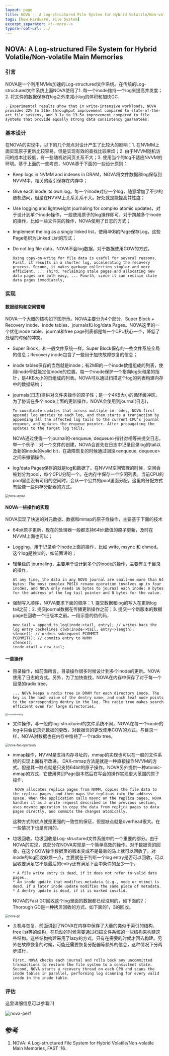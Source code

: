 ```yaml
---
layout: page
title: NOVA -- A Log-structured File System for Hybrid Volatile/Non-volatile Main Memories
tags: [New Hardware, File System]
excerpt_separator: <!--more-->
typora-root-url: ../
---
```


## NOVA: A Log-structured File System for Hybrid Volatile/Non-volatile Main Memories

### 引言 

 NOVA是一个利用NVMs加速的Log-structured文件系统。在传统的Log-structured文件系统上面NOVA使用了1. 每一个inode维持一个log来提高并发度；2. 将文件的数据保存在log之外来减小log的体积和加快GC，

```
. Experimental results show that in write-intensive workloads, NOVA provides 22% to 216× throughput improvement compared to state-of-the-art file systems, and 3.1× to 13.5× improvement compared to file systems that provide equally strong data consistency guarantees.
```

### 基本设计

 在NOVA的实现中，以下的几个观点对设计产生了比较大的影响：1. 在NVMM上面实现原子更新比较容易，但是实现有效的查找比较麻烦；2. 由于NVVM随机访问的成本比较低，有一些随机访问页关系不大；3. 使用当个的log不适应NVVM的环境。基于上面的一些考虑，NOVA基于下面的一些设计原则：

* Keep logs in NVMM and indexes in DRAM，NOVA将文件数据和log保存到NVVM中，相关的索引保存在内存中；

* Give each inode its own log，每一个inode对应一个log，随意增加了不少的随机访问，但是在NVVM上关系关系不大。好处就是能提高并性度；

* Use logging and lightweight journaling for complex atomic updates，对于设计到单个inode操作，一般使用原子的log操作即可，对于跨越多个inode的操作，比如一些文件夹的操作，NOVA使用了日志的方式；

* Implement the log as a singly linked list，使用4KB的Page保存Log，这些Page组织为Linked List的形式；

* Do not log file data，NOVA不会log数据，对于数据使用COW的方式，

  ```
  Using copy-on-write for file data is useful for several reasons. First, it results in a shorter log, accelerating the recovery process. Second, it makes garbage collection simpler and more efficient, ... Third, reclaiming stale pages and allocating new data pages are both easy, ... Fourth, since it can reclaim stale data pages immediately,
  ```

### 实现

#### 数据结构和空间管理

 NOVA一个大概的结构如下图所示。NOVA主要分为4个部分，Super Block + Recovery inode、inode tables、journals和 log/data Pages。NOVA这里的一个优化inode table、journal和free page列表都是每一个CPU核心一个，降低了处理的时候的冲突。

* Super Block，和一般文件系统一样，Super Block保存的一些文件系统全局的信息；Recovery inode包含了一些用于加快故障恢复的信息；

* inode tables保存的当然就是inode；有2MB的一个inode数组组成的列表，使用inode号就能定位inode的位置。每一个inode保护一个指向log头和尾的指针，是4KB大小的页组成的列表。NOVA可以通过扫描这个log的列表构建内存中的数据结构；

* journals(日志)提供对文件夹操作的原子性；是一个4KB大小的循环缓冲区。为了协调在多个inode上面的更新操作，NOVA会使用到journal(日志)，

  ```
  To coordinate updates that across multiple in- odes, NOVA first appends log entries to each log, and then starts a transaction by appending all the affected log tails to the current CPU’s journal enqueue, and updates the enqueue pointer. After propagating the updates to the target log tails,
  ```

  NOVA通过使得一个journal的<enqueue, dequeue>指针对相等来提交日志。举一个例子：对一个文件的创建，NOVA会首先在日志中记录目录log的tail以及新的inode的valid bit，在故障恢复的时候通过回滚<enqueue, dequeue>之间来撤销操作。

* log/data Pages保存的就是log和数据了。在NVVM空间管理的时候，空间会被划分为pool，每个CPU分配一个。在内存中保存一个空闲列表，当前CPU的pool里面没有可用的空间时，会从一个公共的pool里面分配。这里的分配方式有些像一些内存分配器的方式。

<img src="/assets/img/nova-layout.png" alt="nova-layout" style="zoom:67%;" />

#### NOVA一些操作的实现 

NOVA实现了快速的对元数据、数据和mmap的原子性操作，主要基于下面的技术

* 64bit原子更新，现在的处理器一般都支持64bit数值的原子更新，及时在NVVM上面也可以；

* Logging，用于记录单个inode上面的操作，比如 write, msync 和 chmod。这个log是独立的，如前面讲的；

* 轻量级的 journaling，主要用于设计到多个的inode的操作，主要有关于目录的操作，

  ```
  At any time, the data in any NOVA journal are small—no more than 64 bytes: The most complex POSIX rename operation involves up to four inodes, and NOVA only needs 16 bytes to journal each inode: 8 bytes for the address of the log tail pointer and 8 bytes for the value.
  ```

* 强制写入顺序，NOVA要求下面的顺序：1. 提交数据和log的写入在更新log tail之前；2. 提交journal数据在传播更新操作之前；3. 提交一个新版本的数据page在回收一个旧版本之前。一段示意的伪代码，

  ```
  new_tail = append_to_log(inode->tail, entry); // writes back the log entry cachelines clwb(inode->tail, entry->length);
  sfence(); // orders subsequent PCOMMIT
  PCOMMIT(); // commits entry to NVMM
  sfence(); 
  inode->tail = new_tail;
  ```

#### 一些操作

* 目录操作，如前面所言，目录操作很多时候设计到多个inode的更新。NOVA使用了日志的方式。另外，为了加快查找，NOVA在内存中保存了对于每一个目录的radix tree，

  ```
  ... NOVA keeps a radix tree in DRAM for each directory inode. The key is the hash value of the dentry name, and each leaf node points to the corresponding dentry in the log. The radix tree makes search efficient even for large directories. 
  ```

<img src="/assets/img/nova-directory.png" alt="nova-directory" style="zoom:50%;" />

* 文件操作，与一般的log-structured的文件系统不同，NOVA在每一个inode的log中只会记录元数据的更改，对数据页的更改使用COW的方式。与目录一样，NOVA对数据也在内存中维持了一个radix tree。

<img src="/assets/img/nova-file-opertaion.png" alt="nova-file-opertaion" style="zoom:67%;" />

* mmap操作，NVVM是支持内存寻址的，mmap的实现也可以在一般的文件系统的实现上面有所改进。 DAX-mmap方法是就是一种直接操作NVVM的方式。但是其一缺点就是只支持64bit的原子操作。NOVA另外提供一种atomic-mmap的方式，它使用拷贝Page副本然后在写会的操作实现更大范围的原子操作，

  ```
   NOVA allocates replica pages from NVMM, copies the file data to the replica pages, and then maps the replicas into the address space. When the application calls msync on the replica pages, NOVA handles it as a write request described in the previous section, uses movntq operation to copy the data from replica pages to data pages directly, and commits the changes atomically.
  ```

   这种方式的优点就是更强的一致性的保证，但是缺点就是overhead很大。在一些情况下也是有用的。

* 垃圾回收。垃圾回收是Log-structured文件系统中的一个重要的部分。由于NOVA的实现，这部分在NOVA实现是一个简单高效的操作。对于数据页的回收，在这个COW操作数据页的版本变成不是最新的马上就可以回收了。对inode的log回收麻烦一点，主要就在于判断一个log entry是否可以回收，可以回收要满足它不是最后的entry还有满足下面中条件的至少一个，

  ```
  * A file write entry is dead, if it does not refer to valid data pages.
  * An inode update that modifies metadata (e.g., mode or mtime) is dead, if a later inode update modifies the same piece of metadata.
  * A dentry update is dead, if it is marked invalid.
  ```

  NOVA的Fast GC回收这个log里面的数据都已经没用的，如下面的2；Thorough GC是一种拷贝回收的方式，如下面的1，3的回收。

<img src="/assets/img/nova-gc.png" alt="nova-gc" style="zoom:67%;" />

* 关机与恢复，前面讲到了NOVA在内存中保存了大量的类似于索引的结构、free list等的结构，在启动的时候需要通过扫描文件系统的一些结构来构建这些结构。这些结构构建采用了lazy的方式，只有在需要的时候才回去构建。另外在故障恢复的时候，可能还需要恢复分配器等额外的信息，这种情况下分两步进行，

  ```
  First, NOVA checks each journal and rolls back any uncommitted transactions to restore the file system to a consistent state.
  Second, NOVA starts a recovery thread on each CPU and scans the inode tables in parallel, performing log scanning for every valid inode in the inode table.
  ```

### 评估

这里详细信息可以参看[1]

![nova-perf](/assets/img/nova-perf.png)

##  参考

1. NOVA: A Log-structured File System for Hybrid Volatile/Non-volatile Main Memories, FAST ’16.
